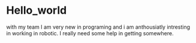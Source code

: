# Hello_world
with my team
I am very new in programing and i am anthousiatly intresting in working in robotic. 
I really need some help in getting somewhere.
